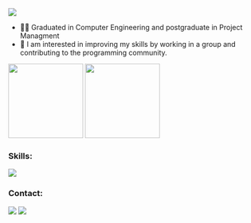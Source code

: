 <img src="https://capsule-render.vercel.app/api?type=waving&color=45b8ed&height=180&section=header&text=Hi%20👋,%20I%27m%20Ricardo%20Firme%20de%20Oliveira%20&fontSize=30&fontColor=fff&animation=twinkling&fontAlignY=35" /> 

- 👨‍🎓 Graduated in Computer Engineering and postgraduate in Project Managment
- 🔎 I am interested in improving my skills by working in a group and contributing to the programming community.

<div>
    <img height="150em" src="https://github-readme-stats.vercel.app/api?username=RicardoOliveira1397&show_icons=true&theme=tokyonight" />
    <img height="150em" src="https://github-readme-stats.vercel.app/api/top-langs/?username=RicardoOliveira1397&layout=compact&theme=tokyonight" />
</div>

  
### Skills:
  <div>
    <a href="https://skillicons.dev">
      <img src="https://skillicons.dev/icons?i=html,css,js,ts,nodejs,angular,postgres,wordpress&theme=dark"/>
    </a>
  </div>
  
  ### Contact:
<div>
  <a href = "mailto:rick.firmeoliveira2@gmail.com"><img src="https://img.shields.io/badge/Gmail-D14836?style=for-the-badge&logo=gmail&logoColor=white" target="_blank"></a>
  <a href="https://www.linkedin.com/in/ricardo-oliveira-801384149/" target="_blank"><img src="https://img.shields.io/badge/-LinkedIn-%230077B5?style=for-the-badge&logo=linkedin&logoColor=white"  target="_blank"></a>   
</div>

